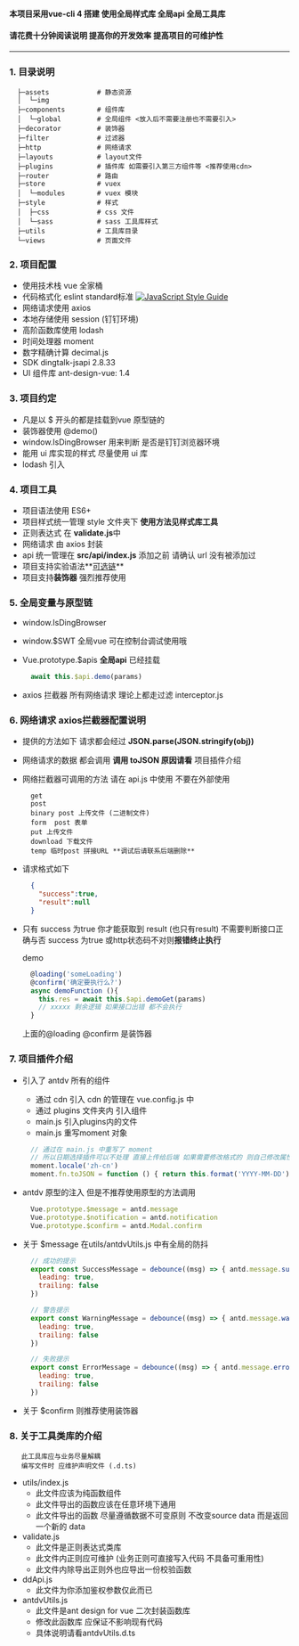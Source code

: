 #### 本项目采用vue-cli 4 搭建  使用全局样式库 全局api 全局工具库
#### 请花费十分钟阅读说明 提高你的开发效率 提高项目的可维护性
***

### 1. 目录说明
```
  ├─assets            # 静态资源 
  │  └─img 
  ├─components        # 组件库
  │  └─global         # 全局组件 <放入后不需要注册也不需要引入>
  ├─decorator         # 装饰器
  ├─filter            # 过滤器
  ├─http              # 网络请求
  ├─layouts           # layout文件
  ├─plugins           # 插件库 如需要引入第三方组件等 <推荐使用cdn>
  ├─router            # 路由
  ├─store             # vuex
  │  └─modules        # vuex 模块
  ├─style             # 样式
  │  ├─css            # css 文件
  │  └─sass           # sass 工具库样式
  ├─utils             # 工具库目录
  └─views             # 页面文件
```
### 2. 项目配置
  + 使用技术栈  vue 全家桶
  + 代码格式化 eslint standard标准  [![JavaScript Style Guide](https://img.shields.io/badge/code_style-standard-brightgreen.svg)](https://standardjs.com)
  + 网络请求使用 axios 
  + 本地存储使用 session (钉钉环境)
  + 高阶函数库使用 lodash
  + 时间处理器 moment
  + 数字精确计算 decimal.js
  + SDK  dingtalk-jsapi 2.8.33
  + UI 组件库 ant-design-vue: 1.4

### 3. 项目约定
  + 凡是以 $ 开头的都是挂载到vue 原型链的
  + 装饰器使用 @demo()
  + window.IsDingBrowser 用来判断 是否是钉钉浏览器环境
  + 能用 ui 库实现的样式 尽量使用 ui 库
  + lodash 引入

### 4. 项目工具
  + 项目语法使用 ES6+
  + 项目样式统一管理 style 文件夹下 **使用方法见样式库工具**
  + 正则表达式 在 **validate.js**中
  + 网络请求 由 axios 封装
  + api 统一管理在 **src/api/index.js** 添加之前 请确认 url 没有被添加过
  + 项目支持实验语法**[可选链](https://developer.mozilla.org/zh-CN/docs/Web/JavaScript/Reference/Operators/%E5%8F%AF%E9%80%89%E9%93%BE)**
  + 项目支持**装饰器** 强烈推荐使用
  
### 5. 全局变量与原型链
  + window.IsDingBrowser
  + window.$SWT 全局vue 可在控制台调试使用哦
  + Vue.prototype.$apis **全局api** 已经挂载

      ``` typescript
        await this.$api.demo(params)
      ```
  + axios 拦截器 所有网络请求 理论上都走过滤 interceptor.js

### 6. 网络请求 axios拦截器配置说明
  + 提供的方法如下 请求都会经过 **JSON.parse(JSON.stringify(obj))**
  + 网络请求的数据 都会调用 **调用 toJSON 原因请看** 项目插件介绍
  + 网络拦截器可调用的方法 请在 api.js 中使用 不要在外部使用
     
    ```text
      get
      post
      binary post 上传文件 (二进制文件)
      form  post 表单
      put 上传文件
      download 下载文件
      temp 临时post 拼接URL **调试后请联系后端删除**
    ```

  + 请求格式如下
  
      ```json
        {
          "success":true,
          "result":null
        }
      ```
  + 只有 success 为true 你才能获取到 result (也只有result) 不需要判断接口正确与否 success 为true 或http状态码不对则**报错终止执行**
    
    demo

      ```typescript
        @loading('someLoading')
        @confirm('确定要执行么?')
        async demoFunction (){
          this.res = await this.$api.demoGet(params)
          // xxxxx 剩余逻辑 如果接口出错 都不会执行
        }
      ``` 
    上面的@loading @confirm 是装饰器

### 7. 项目插件介绍
  + 引入了 antdv 所有的组件 
    + 通过 cdn 引入  cdn 的管理在 vue.config.js 中
    + 通过 plugins 文件夹内 引入组件
    + main.js 引入plugins内的文件
    + main.js 重写moment 对象

    ``` javascript
      // 通过在 main.js 中重写了 moment 
      // 所以日期选择插件可以不处理 直接上传给后端 如果需要修改格式的 则自己修改属性的toJSON
      moment.locale('zh-cn')
      moment.fn.toJSON = function () { return this.format('YYYY-MM-DD') }
    ```
  + antdv 原型的注入 但是不推荐使用原型的方法调用

    ```javascript
      Vue.prototype.$message = antd.message
      Vue.prototype.$notification = antd.notification
      Vue.prototype.$confirm = antd.Modal.confirm
    ```
  + 关于 $message 在utils/antdvUtils.js 中有全局的防抖
    ```javascript
      // 成功的提示
      export const SuccessMessage = debounce((msg) => { antd.message.success(msg) }, 1500, {
        leading: true,
        trailing: false
      })

      // 警告提示
      export const WarningMessage = debounce((msg) => { antd.message.warning(msg) }, 1500, {
        leading: true,
        trailing: false
      })

      // 失败提示
      export const ErrorMessage = debounce((msg) => { antd.message.error(msg) }, 1500, {
        leading: true,
        trailing: false
      })
    ```
  + 关于 $confirm 则推荐使用装饰器

### 8. 关于工具类库的介绍

  ```text
     此工具库应与业务尽量解耦
     编写文件时 应维护声明文件 (.d.ts)
  ```

  + utils/index.js 
    + 此文件应该为纯函数组件
    + 此文件导出的函数应该在任意环境下通用
    + 此文件导出的函数 尽量遵循数据不可变原则 不改变source data 而是返回一个新的 data
  + validate.js
    + 此文件是正则表达式类库
    + 此文件内正则应可维护 (业务正则可直接写入代码 不具备可重用性)
    + 此文件内除导出正则外也应导出一份校验函数 
  + ddApi.js
    + 此文件为你添加鉴权参数仅此而已
  + antdvUtils.js
    + 此文件是ant design for vue 二次封装函数库
    + 修改此函数库 应保证不影响现有代码
    + 具体说明请看antdvUtils.d.ts